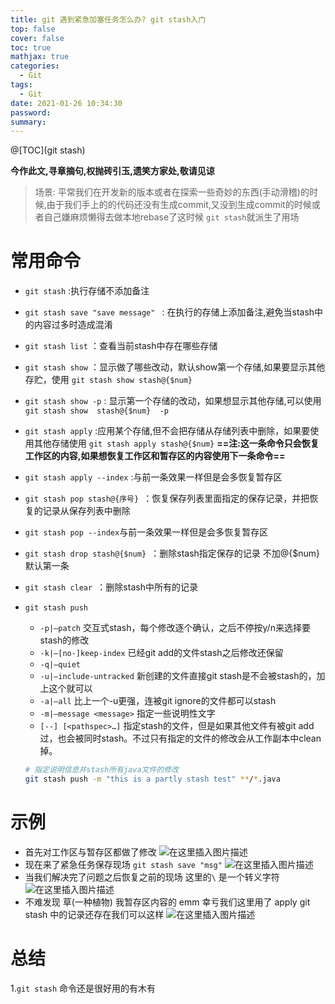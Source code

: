 ```yaml
---
title: git 遇到紧急加塞任务怎么办? git stash入门
top: false
cover: false
toc: true
mathjax: true
categories:
  - Git
tags:
  - Git
date: 2021-01-26 10:34:30
password:
summary:
---
```


@[TOC](git stash)

**今作此文,寻章摘句,权抛砖引玉,遗笑方家处,敬请见谅**

> 场景: 平常我们在开发新的版本或者在探索一些奇妙的东西(手动滑稽)的时候,由于我们手上的的代码还没有生成commit,又没到生成commit的时候或者自己嫌麻烦懒得去做本地rebase了这时候 `git stash`就派生了用场  
# 常用命令
* `git stash` :执行存储不添加备注

* `git stash save "save message" ` : 在执行的存储上添加备注,避免当stash中的内容过多时造成混淆

* `git stash list`  ：查看当前stash中存在哪些存储

* `git stash show` ：显示做了哪些改动，默认show第一个存储,如果要显示其他存贮，使用 `git stash show stash@{$num}`

* `git stash show -p` : 显示第一个存储的改动，如果想显示其他存储,可以使用`git stash show  stash@{$num}  -p `

* `git stash apply` :应用某个存储,但不会把存储从存储列表中删除，如果要使用其他存储使用 `git stash apply stash@{$num}` **==注:这一条命令只会恢复工作区的内容,如果想恢复工作区和暂存区的内容使用下一条命令==**

* `git stash apply --index` :与前一条效果一样但是会多恢复暂存区

* `git stash pop stash@{序号} `：恢复保存列表里面指定的保存记录，并把恢复的记录从保存列表中删除 

* `git stash pop --index`与前一条效果一样但是会多恢复暂存区

* `git stash drop stash@{$num} `：删除stash指定保存的记录 不加@{$num} 默认第一条

* `git stash clear `：删除stash中所有的记录  

* `git stash push `

  - `-p|–patch`
    交互式stash，每个修改逐个确认，之后不停按y/n来选择要stash的修改
  - `-k|–[no-]keep-index`
    已经git add的文件stash之后修改还保留
  - `-q|–quiet`
  - `-u|–include-untracked`
    新创建的文件直接git stash是不会被stash的，加上这个就可以
  - `-a|–all`
    比上一个-u更强，连被git ignore的文件都可以stash
  - `-m|–message <message>`
    指定一些说明性文字
  - `[--] [<pathspec>…]`
    指定stash的文件，但是如果其他文件有被git add过，也会被同时stash。不过只有指定的文件的修改会从工作副本中clean掉。

  ```bash
  # 指定说明信息并stash所有java文件的修改
  git stash push -m "this is a partly stash test" **/*.java
  ```

  

# 示例
* 首先对工作区与暂存区都做了修改
![在这里插入图片描述](https://img-blog.csdnimg.cn/20200405201855209.png?x-oss-process=image/watermark,type_ZmFuZ3poZW5naGVpdGk,shadow_10,text_aHR0cHM6Ly9ibG9nLmNzZG4ubmV0L3FxXzQxOTM0NDc4,size_16,color_FFFFFF,t_70)  
* 现在来了紧急任务保存现场 `git stash save "msg"`
![在这里插入图片描述](https://img-blog.csdnimg.cn/20200405202202508.png)
* 当我们解决完了问题之后恢复之前的现场 这里的`\` 是一个转义字符
![在这里插入图片描述](https://img-blog.csdnimg.cn/20200405202322751.png?x-oss-process=image/watermark,type_ZmFuZ3poZW5naGVpdGk,shadow_10,text_aHR0cHM6Ly9ibG9nLmNzZG4ubmV0L3FxXzQxOTM0NDc4,size_16,color_FFFFFF,t_70)  
* 不难发现 草(一种植物) 我暂存区内容的 emm 幸亏我们这里用了 apply git stash 中的记录还存在我们可以这样 
![在这里插入图片描述](https://img-blog.csdnimg.cn/20200405202557905.png?x-oss-process=image/watermark,type_ZmFuZ3poZW5naGVpdGk,shadow_10,text_aHR0cHM6Ly9ibG9nLmNzZG4ubmV0L3FxXzQxOTM0NDc4,size_16,color_FFFFFF,t_70)  
# 总结 
1.`git stash` 命令还是很好用的有木有